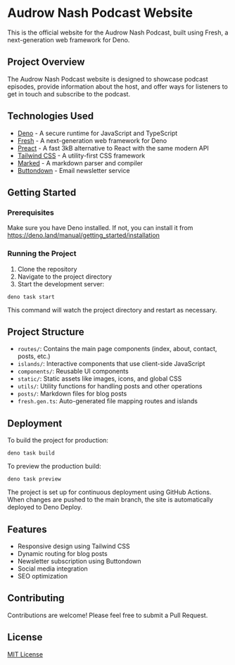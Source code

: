 # Audrow Nash Podcast Website

This is the official website for the Audrow Nash Podcast, built using Fresh, a
next-generation web framework for Deno.

## Project Overview

The Audrow Nash Podcast website is designed to showcase podcast episodes,
provide information about the host, and offer ways for listeners to get in touch
and subscribe to the podcast.

## Technologies Used

- [Deno](https://deno.land/) - A secure runtime for JavaScript and TypeScript
- [Fresh](https://fresh.deno.dev/) - A next-generation web framework for Deno
- [Preact](https://preactjs.com/) - A fast 3kB alternative to React with the
  same modern API
- [Tailwind CSS](https://tailwindcss.com/) - A utility-first CSS framework
- [Marked](https://marked.js.org/) - A markdown parser and compiler
- [Buttondown](https://buttondown.email/) - Email newsletter service

## Getting Started

### Prerequisites

Make sure you have Deno installed. If not, you can install it from
https://deno.land/manual/getting_started/installation

### Running the Project

1. Clone the repository
2. Navigate to the project directory
3. Start the development server:

```
deno task start
```

This command will watch the project directory and restart as necessary.

## Project Structure

- `routes/`: Contains the main page components (index, about, contact, posts,
  etc.)
- `islands/`: Interactive components that use client-side JavaScript
- `components/`: Reusable UI components
- `static/`: Static assets like images, icons, and global CSS
- `utils/`: Utility functions for handling posts and other operations
- `posts/`: Markdown files for blog posts
- `fresh.gen.ts`: Auto-generated file mapping routes and islands

## Deployment

To build the project for production:

```
deno task build
```

To preview the production build:

```
deno task preview
```

The project is set up for continuous deployment using GitHub Actions. When
changes are pushed to the main branch, the site is automatically deployed to
Deno Deploy.

## Features

- Responsive design using Tailwind CSS
- Dynamic routing for blog posts
- Newsletter subscription using Buttondown
- Social media integration
- SEO optimization

## Contributing

Contributions are welcome! Please feel free to submit a Pull Request.

## License

[MIT License](LICENSE)
